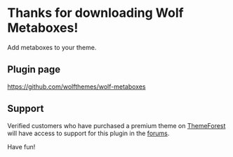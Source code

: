 # Thanks for downloading Wolf Metaboxes!

Add metaboxes to your theme.

## Plugin page
https://github.com/wolfthemes/wolf-metaboxes

## Support
Verified customers who have purchased a premium theme on [ThemeForest](http://wlfthm.es/tf)
will have access to support for this plugin in the [forums](http://wlfthm.es/help).

Have fun!
